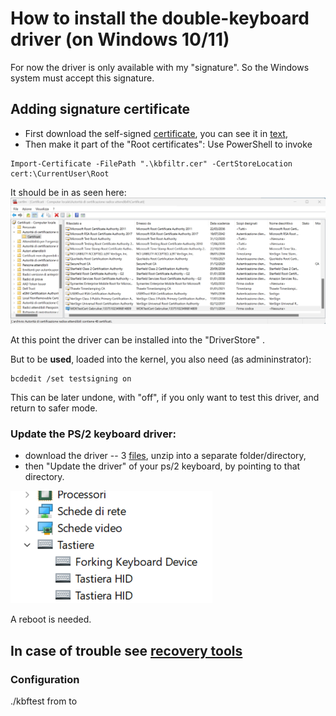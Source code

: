 # How to install the double-keyboard driver (on Windows 10/11)

For now the driver is only available with my "signature". So the Windows system must accept this signature.

## Adding signature certificate
* First download the self-signed [certificate](./kbfiltr.cer), you can see it in [text](./kbfiltr.txt),
* Then make it part of the "Root certificates":
  Use PowerShell to invoke

```
Import-Certificate -FilePath ".\kbfiltr.cer" -CertStoreLocation cert:\CurrentUser\Root
```

It should be in as seen here:  ![Screenshot of certml](images/Screenshot-ITA-certificate-manger.png)

At this point the driver can be installed into the "DriverStore" .


But to be **used**, loaded into the kernel, you also need (as admininstrator):
```
bcdedit /set testsigning on
```
This can be later undone, with "off", if you only want to test this driver, and return to safer mode.


### Update the PS/2 keyboard driver:

* download the driver -- 3 [files](double-keyboard.zip), unzip into a separate folder/directory,
* then "Update the driver" of your  ps/2 keyboard, by pointing to that directory.

![Screenshot of keyboard drivers tree](images/Screenshot-ITA-driver-manager.png)

A reboot is needed.


## In case of trouble see [recovery tools](windows-recovery.md)


### Configuration
./kbftest from to

